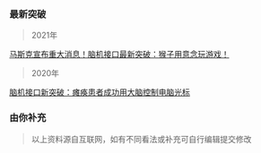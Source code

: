 ### 最新突破

> 2021年

[马斯克宣布重大消息！脑机接口最新突破：猴子用意念玩游戏！](https://new.qq.com/omn/20210412/20210412A06KBJ00.html)

> 2020年

[脑机接口新突破：瘫痪患者成功用大脑控制电脑光标](https://3g.163.com/dy/article/FM5F258D051480KF.html)

### 由你补充

> 以上资料源自互联网，如有不同看法或补充可自行编辑提交修改

